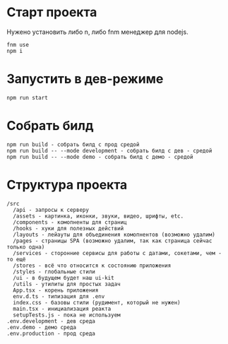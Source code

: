 # Старт проекта

Нужено установить либо n, либо fnm менеджер для nodejs.

```shell
fnm use
npm i
```

# Запустить в дев-режиме

```shell
npm run start
```


# Собрать билд

```shell
npm run build - собрать билд с прод средой
npm run build -- --mode development - собрать билд с дев - средой
npm run build -- --mode demo - собрать билд с демо - средой
```

# Структура проекта

```
/src
  /api - запросы к серверу
  /assets - картинка, иконки, звуки, видео, шрифты, etc.
  /components - комопненты для страниц
  /hooks - хуки для полезных действий
  /layouts - лейауты для объединения комопнентов (возможно удалим)
  /pages - страницы SPA (возможно удалим, так как страница сейчас только одна)
  /services - сторонние сервисы для работы с датами, сокетами, чем - то ещё
  /stores - всё что относится к состоянию приложения
  /styles - глобальные стили
  /ui - в будущем будет наш ui-kit
  /utils - утилиты для простых задач
  App.tsx - корень приложения
  env.d.ts - типизация для .env
  index.css - базовы стили (рудимент, который не нужен)
  main.tsx - инициализация реакта
  setupTests.js - пока не используем
.env.development - дев среда
.env.demo - демо среда
.env.production - прод среда
```
